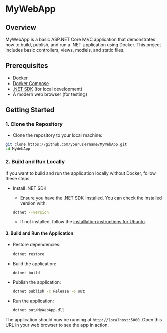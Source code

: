 
# MyWebApp

## Overview

MyWebApp is a basic ASP.NET Core MVC application that demonstrates how to build, publish, and run a .NET application using Docker. This project includes basic controllers, views, models, and static files.

## Prerequisites

- [Docker](https://docs.docker.com/get-docker/)
- [Docker Compose](https://docs.docker.com/compose/install/)
- [.NET SDK](https://learn.microsoft.com/en-us/dotnet/core/install/linux-ubuntu-install?pivots=os-linux-ubuntu-2404&tabs=dotnet8) (for local development)
- A modern web browser (for testing)

## Getting Started

### 1. Clone the Repository

- Clone the repository to your local machine:

```bash
git clone https://github.com/yourusername/MyWebApp.git
cd MyWebApp
```

### 2. Build and Run Locally 

If you want to build and run the application locally without Docker, follow these steps:

- Install .NET SDK

    - Ensure you have the .NET SDK installed. You can check the installed version with:

    ```bash
    dotnet --version
    ```

    - If not installed, follow the [installation instructions for Ubuntu](https://docs.microsoft.com/en-us/dotnet/core/install/linux-ubuntu).

#### 3. Build and Run the Application

- Restore dependencies:

    ```bash
    dotnet restore
    ```

- Build the application:

    ```bash
    dotnet build
    ```

- Publish the application:

    ```bash
    dotnet publish -c Release -o out
    ```

- Run the application:

    ```bash
    dotnet out/MyWebApp.dll
    ```

The application should now be running at `http://localhost:5000`. Open this URL in your web browser to see the app in action.
